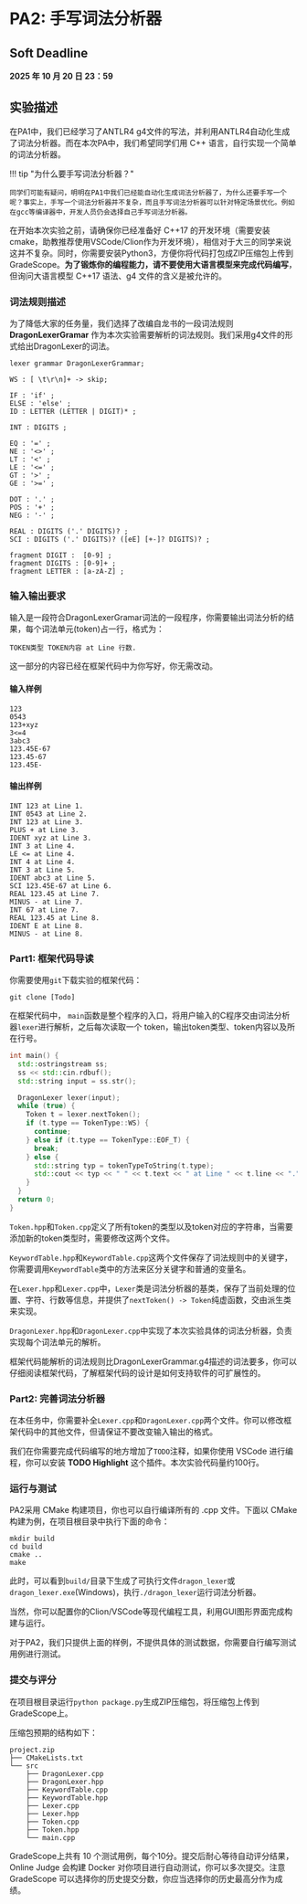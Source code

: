 # PA2: 手写词法分析器

## Soft Deadline

**2025 年 10 月 20 日 23：59**

## 实验描述

在PA1中，我们已经学习了ANTLR4 g4文件的写法，并利用ANTLR4自动化生成了词法分析器。而在本次PA中，我们希望同学们用 C++ 语言，自行实现一个简单的词法分析器。

!!! tip "为什么要手写词法分析器？"

	同学们可能有疑问，明明在PA1中我们已经能自动化生成词法分析器了，为什么还要手写一个呢？事实上，手写一个词法分析器并不复杂，而且手写词法分析器可以针对特定场景优化。例如在gcc等编译器中，开发人员仍会选择自己手写词法分析器。

在开始本次实验之前，请确保你已经准备好 C++17 的开发环境（需要安装 cmake，助教推荐使用VSCode/Clion作为开发环境），相信对于大三的同学来说这并不复杂。同时，你需要安装Python3，方便你将代码打包成ZIP压缩包上传到GradeScope。**为了锻炼你的编程能力，请不要使用大语言模型来完成代码编写**，但询问大语言模型 C++17 语法、g4 文件的含义是被允许的。

### 词法规则描述

为了降低大家的任务量，我们选择了改编自龙书的一段词法规则 **DragonLexerGramar** 作为本次实验需要解析的词法规则。我们采用g4文件的形式给出DragonLexer的词法。

```g4 title="DragonLexerGrammar.g4"
lexer grammar DragonLexerGrammar;

WS : [ \t\r\n]+ -> skip;

IF : 'if' ;
ELSE : 'else' ;
ID : LETTER (LETTER | DIGIT)* ;

INT : DIGITS ;

EQ : '=' ;
NE : '<>' ;
LT : '<' ;
LE : '<=' ;
GT : '>' ;
GE : '>=' ;

DOT : '.' ;
POS : '+' ;
NEG : '-' ;

REAL : DIGITS ('.' DIGITS)? ;
SCI : DIGITS ('.' DIGITS)? ([eE] [+-]? DIGITS)? ;

fragment DIGIT :  [0-9] ;
fragment DIGITS : [0-9]+ ;
fragment LETTER : [a-zA-Z] ;
```

### 输入输出要求

输入是一段符合DragonLexerGramar词法的一段程序，你需要输出词法分析的结果，每个词法单元(token)占一行，格式为：

```
TOKEN类型 TOKEN内容 at Line 行数.
```

这一部分的内容已经在框架代码中为你写好，你无需改动。

#### 输入样例

```
123
0543
123+xyz
3<=4
3abc3
123.45E-67
123.45-67
123.45E-
```

#### 输出样例

```
INT 123 at Line 1.
INT 0543 at Line 2.
INT 123 at Line 3.
PLUS + at Line 3.
IDENT xyz at Line 3.
INT 3 at Line 4.
LE <= at Line 4.
INT 4 at Line 4.
INT 3 at Line 5.
IDENT abc3 at Line 5.
SCI 123.45E-67 at Line 6.
REAL 123.45 at Line 7.
MINUS - at Line 7.
INT 67 at Line 7.
REAL 123.45 at Line 8.
IDENT E at Line 8.
MINUS - at Line 8.
```

### Part1: 框架代码导读

你需要使用`git`下载实验的框架代码：

```shell
git clone [Todo]
```

在框架代码中， `main`函数是整个程序的入口，将用户输入的C程序交由词法分析器`lexer`进行解析，之后每次读取一个 token，输出token类型、token内容以及所在行号。

```cpp title="main.cpp"
int main() {
  std::ostringstream ss;
  ss << std::cin.rdbuf();
  std::string input = ss.str();

  DragonLexer lexer(input);
  while (true) {
    Token t = lexer.nextToken();
    if (t.type == TokenType::WS) {
      continue;
    } else if (t.type == TokenType::EOF_T) {
      break;
    } else {
      std::string typ = tokenTypeToString(t.type);
      std::cout << typ << " " << t.text << " at Line " << t.line << "." << std::endl;
    }
  }
  return 0;
}
```

`Token.hpp`和`Token.cpp`定义了所有token的类型以及token对应的字符串，当需要添加新的token类型时，需要修改这两个文件。

`KeywordTable.hpp`和`KeywordTable.cpp`这两个文件保存了词法规则中的关键字，你需要调用`KeywordTable`类中的方法来区分关键字和普通的变量名。

在`Lexer.hpp`和`Lexer.cpp`中，`Lexer`类是词法分析器的基类，保存了当前处理的位置、字符、行数等信息，并提供了`nextToken() -> Token`纯虚函数，交由派生类来实现。

`DragonLexer.hpp`和`DragonLexer.cpp`中实现了本次实验具体的词法分析器，负责实现每个词法单元的解析。

框架代码能解析的词法规则比DragonLexerGrammar.g4描述的词法要多，你可以仔细阅读框架代码，了解框架代码的设计是如何支持软件的可扩展性的。

### Part2: 完善词法分析器

在本任务中，你需要补全`Lexer.cpp`和`DragonLexer.cpp`两个文件。你可以修改框架代码中的其他文件，但请保证不要改变输入输出的格式。

我们在你需要完成代码编写的地方增加了`TODO`注释，如果你使用 VSCode 进行编程，你可以安装 **TODO Highlight** 这个插件。本次实验代码量约100行。

### 运行与测试

PA2采用 CMake 构建项目，你也可以自行编译所有的 .cpp 文件。下面以 CMake 构建为例，在项目根目录中执行下面的命令：

```shell
mkdir build
cd build
cmake ..
make
```

此时，可以看到`build/`目录下生成了可执行文件`dragon_lexer`或`dragon_lexer.exe`(Windows)，执行`./dragon_lexer`运行词法分析器。

当然，你可以配置你的Clion/VSCode等现代编程工具，利用GUI图形界面完成构建与运行。

对于PA2，我们只提供上面的样例，不提供具体的测试数据，你需要自行编写测试用例进行测试。

### 提交与评分

在项目根目录运行`python package.py`生成ZIP压缩包，将压缩包上传到GradeScope上。

压缩包预期的结构如下：

```
project.zip
├── CMakeLists.txt
└── src
    ├── DragonLexer.cpp
    ├── DragonLexer.hpp
    ├── KeywordTable.cpp
    ├── KeywordTable.hpp
    ├── Lexer.cpp
    ├── Lexer.hpp
    ├── Token.cpp
    ├── Token.hpp
    └── main.cpp
```
GradeScope上共有 10 个测试用例，每个10分。提交后耐心等待自动评分结果，Online Judge 会构建 Docker 对你项目进行自动测试，你可以多次提交。注意 GradeScope 可以选择你的历史提交分数，你应当选择你的历史最高分作为成绩。